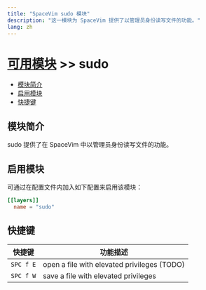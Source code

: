 ```yaml
---
title: "SpaceVim sudo 模块"
description: "这一模块为 SpaceVim 提供了以管理员身份读写文件的功能。"
lang: zh
---
```


# [可用模块](../) >> sudo

<!-- vim-markdown-toc GFM -->

- [模块简介](#模块简介)
- [启用模块](#启用模块)
- [快捷键](#快捷键)

<!-- vim-markdown-toc -->

## 模块简介

sudo 提供了在 SpaceVim 中以管理员身份读写文件的功能。

## 启用模块

可通过在配置文件内加入如下配置来启用该模块：

```toml
[[layers]]
  name = "sudo"
```

## 快捷键

| 快捷键    | 功能描述                                    |
| --------- | ------------------------------------------- |
| `SPC f E` | open a file with elevated privileges (TODO) |
| `SPC f W` | save a file with elevated privileges        |

